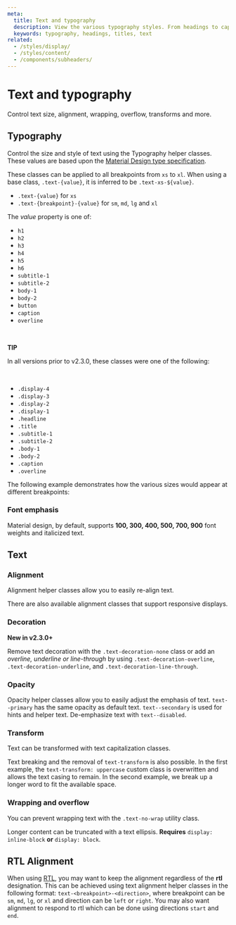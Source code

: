 ```yaml
---
meta:
  title: Text and typography
  description: View the various typography styles. From headings to captions, with various weights, sizes and italics.
  keywords: typography, headings, titles, text
related:
  - /styles/display/
  - /styles/content/
  - /components/subheaders/
---
```


# Text and typography

Control text size, alignment, wrapping, overflow, transforms and more. <inline-ad slug="scrimba-typography" />

<entry-ad />

## Typography

Control the size and style of text using the Typography helper classes. These values are based upon the [Material Design type specification](https://material.io/design/typography/the-type-system.html).

<example file="text-and-typography/typography" />

These classes can be applied to all breakpoints from `xs` to `xl`. When using a base class, `.text-{value}`, it is inferred to be `.text-xs-${value}`.

- `.text-{value}` for `xs`
- `.text-{breakpoint}-{value}` for `sm`, `md`, `lg` and `xl`

The _value_ property is one of:

- `h1`
- `h2`
- `h3`
- `h4`
- `h5`
- `h6`
- `subtitle-1`
- `subtitle-2`
- `body-1`
- `body-2`
- `button`
- `caption`
- `overline`

<br>

<alert type="success">

  **TIP**

  In all versions prior to v2.3.0, these classes were one of the following:

  <br>

  - `.display-4`
  - `.display-3`
  - `.display-2`
  - `.display-1`
  - `.headline`
  - `.title`
  - `.subtitle-1`
  - `.subtitle-2`
  - `.body-1`
  - `.body-2`
  - `.caption`
  - `.overline`

</alert>

The following example demonstrates how the various sizes would appear at different breakpoints:

<example file="text-and-typography/typography-breakpoints" />

### Font emphasis

Material design, by default, supports **100, 300, 400, 500, 700, 900** font weights and italicized text.

<example file="text-and-typography/font-emphasis" />

## Text

### Alignment

Alignment helper classes allow you to easily re-align text.

<example file="text-and-typography/text-justify" />

There are also available alignment classes that support responsive displays.

<example file="text-and-typography/text-align" />

### Decoration

<alert type="info">

  **New in v2.3.0+**

</alert>

Remove text decoration with the `.text-decoration-none` class or add an *overline, underline or line-through* by using `.text-decoration-overline`, `.text-decoration-underline`, and `.text-decoration-line-through`.

<example file="text-and-typography/text-decoration" />

### Opacity

Opacity helper classes allow you to easily adjust the emphasis of text. `text--primary` has the same opacity as default text. `text--secondary` is used for hints and helper text. De-emphasize text with `text--disabled`.

<example file="text-and-typography/text-opacity" />

### Transform

Text can be transformed with text capitalization classes.

<example file="text-and-typography/text-transform" />

Text breaking and the removal of `text-transform` is also possible. In the first example, the `text-transform: uppercase` custom class is overwritten and allows the text casing to remain. In the second example, we break up a longer word to fit the available space.

<example file="text-and-typography/text-break" />

### Wrapping and overflow

You can prevent wrapping text with the `.text-no-wrap` utility class.

<example file="text-and-typography/text-no-wrap" />

Longer content can be truncated with a text ellipsis. **Requires** `display: inline-block` **or** `display: block`.

<example file="text-and-typography/text-truncate" />

## RTL Alignment

When using [RTL](/features/rtl), you may want to keep the alignment regardless of the **rtl** designation. This can be achieved using text alignment helper classes in the following format: `text-<breakpoint>-<direction>`, where breakpoint can be `sm`, `md`, `lg`, or `xl` and direction can be `left` or `right`. You may also want alignment to respond to rtl which can be done using directions `start` and `end`.

<example file="text-and-typography/text-rtl" />

<backmatter />
